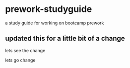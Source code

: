 # prework-studyguide

a study guide for working on bootcamp prework


## updated this for a little bit of a change

lets see the change

lets go change